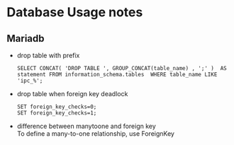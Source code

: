 # Database Usage notes
## Mariadb
- drop table with prefix  
    ```
    SELECT CONCAT( 'DROP TABLE ', GROUP_CONCAT(table_name) , ';' )  AS statement FROM information_schema.tables  WHERE table_name LIKE 'ipc_%';
    ```

- drop table when foreign key deadlock  
    ```
    SET foreign_key_checks=0; 
    SET foreign_key_checks=1;
    ```

- difference between manytoone and foreign key  
    To define a many-to-one relationship, use ForeignKey